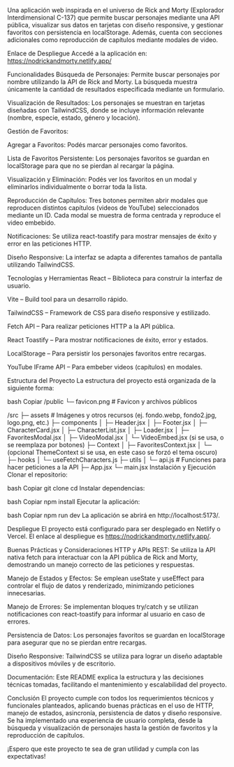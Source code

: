 Una aplicación web inspirada en el universo de Rick and Morty (Explorador Interdimensional C-137) que permite buscar personajes mediante una API pública, visualizar sus datos en tarjetas con diseño responsive, y gestionar favoritos con persistencia en localStorage. Además, cuenta con secciones adicionales como reproducción de capítulos mediante modales de video.

Enlace de Despliegue
Accedé a la aplicación en:
https://nodrickandmorty.netlify.app/

Funcionalidades
Búsqueda de Personajes:
Permite buscar personajes por nombre utilizando la API de Rick and Morty. La búsqueda muestra únicamente la cantidad de resultados especificada mediante un formulario.

Visualización de Resultados:
Los personajes se muestran en tarjetas diseñadas con TailwindCSS, donde se incluye información relevante (nombre, especie, estado, género y locación).

Gestión de Favoritos:

Agregar a Favoritos: Podés marcar personajes como favoritos.

Lista de Favoritos Persistente: Los personajes favoritos se guardan en localStorage para que no se pierdan al recargar la página.

Visualización y Eliminación: Podés ver los favoritos en un modal y eliminarlos individualmente o borrar toda la lista.

Reproducción de Capítulos:
Tres botones permiten abrir modales que reproducen distintos capítulos (videos de YouTube) seleccionados mediante un ID. Cada modal se muestra de forma centrada y reproduce el video embebido.

Notificaciones:
Se utiliza react-toastify para mostrar mensajes de éxito y error en las peticiones HTTP.

Diseño Responsive:
La interfaz se adapta a diferentes tamaños de pantalla utilizando TailwindCSS.

Tecnologías y Herramientas
React – Biblioteca para construir la interfaz de usuario.

Vite – Build tool para un desarrollo rápido.

TailwindCSS – Framework de CSS para diseño responsive y estilizado.

Fetch API – Para realizar peticiones HTTP a la API pública.

React Toastify – Para mostrar notificaciones de éxito, error y estados.

LocalStorage – Para persistir los personajes favoritos entre recargas.

YouTube IFrame API – Para embeber videos (capítulos) en modales.

Estructura del Proyecto
La estructura del proyecto está organizada de la siguiente forma:

bash
Copiar
/public
   └─ favicon.png        # Favicon y archivos públicos

/src
   ├─ assets             # Imágenes y otros recursos (ej. fondo.webp, fondo2.jpg, logo.png, etc.)
   ├─ components
   │     ├─ Header.jsx
   │     ├─ Footer.jsx
   │     ├─ CharacterCard.jsx
   │     ├─ CharacterList.jsx
   │     ├─ Loader.jsx
   │     ├─ FavoritesModal.jsx
   │     ├─ VideoModal.jsx
   │     └─ VideoEmbed.jsx   (si se usa, o se reemplaza por botones)
   ├─ Context
   │     ├─ FavoritesContext.jsx
   │     └─ (opcional ThemeContext si se usa, en este caso se forzó el tema oscuro)
   ├─ hooks
   │     └─ useFetchCharacters.js
   ├─ utils
   │     └─ api.js         # Funciones para hacer peticiones a la API
   ├─ App.jsx
   └─ main.jsx
Instalación y Ejecución
Clonar el repositorio:

bash
Copiar
git clone <URL-del-repositorio>
cd <nombre-del-proyecto>
Instalar dependencias:

bash
Copiar
npm install
Ejecutar la aplicación:

bash
Copiar
npm run dev
La aplicación se abrirá en http://localhost:5173/.

Despliegue
El proyecto está configurado para ser desplegado en Netlify o Vercel. El enlace al despliegue es https://nodrickandmorty.netlify.app/.

Buenas Prácticas y Consideraciones
HTTP y APIs REST:
Se utiliza la API nativa fetch para interactuar con la API pública de Rick and Morty, demostrando un manejo correcto de las peticiones y respuestas.

Manejo de Estados y Efectos:
Se emplean useState y useEffect para controlar el flujo de datos y renderizado, minimizando peticiones innecesarias.

Manejo de Errores:
Se implementan bloques try/catch y se utilizan notificaciones con react-toastify para informar al usuario en caso de errores.

Persistencia de Datos:
Los personajes favoritos se guardan en localStorage para asegurar que no se pierdan entre recargas.

Diseño Responsive:
TailwindCSS se utiliza para lograr un diseño adaptable a dispositivos móviles y de escritorio.

Documentación:
Este README explica la estructura y las decisiones técnicas tomadas, facilitando el mantenimiento y escalabilidad del proyecto.

Conclusión
El proyecto cumple con todos los requerimientos técnicos y funcionales planteados, aplicando buenas prácticas en el uso de HTTP, manejo de estados, asincronía, persistencia de datos y diseño responsive. Se ha implementado una experiencia de usuario completa, desde la búsqueda y visualización de personajes hasta la gestión de favoritos y la reproducción de capítulos.

¡Espero que este proyecto te sea de gran utilidad y cumpla con las expectativas!
